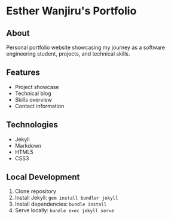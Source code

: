 # Esther Wanjiru's Portfolio

## About
Personal portfolio website showcasing my journey as a software engineering student, projects, and technical skills.

## Features
- Project showcase
- Technical blog
- Skills overview
- Contact information

## Technologies
- Jekyll
- Markdown
- HTML5
- CSS3

## Local Development
1. Clone repository
2. Install Jekyll: `gem install bundler jekyll`
3. Install dependencies: `bundle install`
4. Serve locally: `bundle exec jekyll serve`